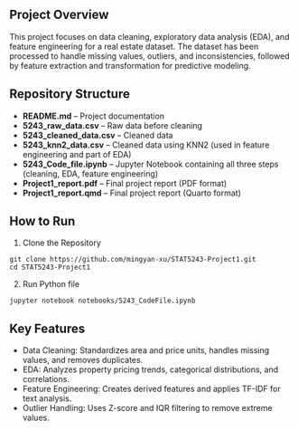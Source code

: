 ## Project Overview
This project focuses on data cleaning, exploratory data analysis (EDA), and feature engineering for a real estate dataset. The dataset has been processed to handle missing values, outliers, and inconsistencies, followed by feature extraction and transformation for predictive modeling.

## Repository Structure
- **README.md** – Project documentation  
- **5243_raw_data.csv** – Raw data before cleaning  
- **5243_cleaned_data.csv** – Cleaned data  
- **5243_knn2_data.csv** – Cleaned data using KNN2 (used in feature engineering and part of EDA)  
- **5243_Code_file.ipynb** – Jupyter Notebook containing all three steps (cleaning, EDA, feature engineering)  
- **Project1_report.pdf** – Final project report (PDF format)  
- **Project1_report.qmd** – Final project report (Quarto format)  

## How to Run

1. Clone the Repository
```{python} 
git clone https://github.com/mingyan-xu/STAT5243-Project1.git  
cd STAT5243-Project1
```

2. Run Python file
```{python} 
jupyter notebook notebooks/5243_CodeFile.ipynb
```


## Key Features
- Data Cleaning: Standardizes area and price units, handles missing values, and removes duplicates.  
- EDA: Analyzes property pricing trends, categorical distributions, and correlations.  
- Feature Engineering: Creates derived features and applies TF-IDF for text analysis.  
- Outlier Handling: Uses Z-score and IQR filtering to remove extreme values.  
